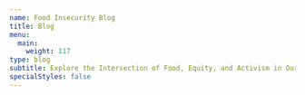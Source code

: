 ```yaml
---
name: Food Insecurity Blog
title: Blog
menu:
  main:
    weight: 117
type: blog
subtitle: Explore the Intersection of Food, Equity, and Activism in Our Backyard.
specialStyles: false
---
```

